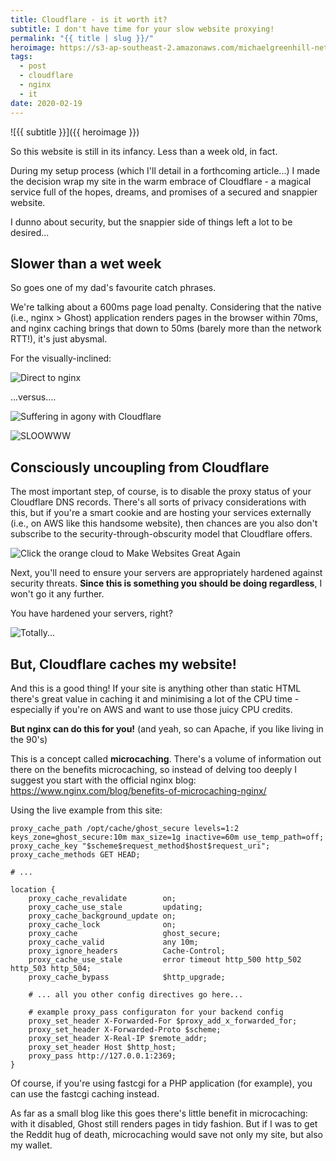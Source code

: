 ```yaml
---
title: Cloudflare - is it worth it?
subtitle: I don't have time for your slow website proxying!
permalink: "{{ title | slug }}/"
heroimage: https://s3-ap-southeast-2.amazonaws.com/michaelgreenhill-net/cdn/2020/02/cloudflare1250-1.png
tags:
  - post
  - cloudflare
  - nginx
  - it
date: 2020-02-19
---
```


![{{ subtitle }}]({{ heroimage }})

So this website is still in its infancy. Less than a week old, in fact.

During my setup process (which I'll detail in a forthcoming article...) I made the decision wrap my site in the warm embrace of Cloudflare - a magical service full of the hopes, dreams, and promises of a secured and snappier website.

I dunno about security, but the snappier side of things left a lot to be desired...

## Slower than a wet week

So goes one of my dad's favourite catch phrases.

We're talking about a 600ms page load penalty. Considering that the native (i.e., nginx > Ghost) application renders pages in the browser within 70ms, and nginx caching brings that down to 50ms (barely more than the network RTT!), it's just abysmal.

For the visually-inclined:

![Direct to nginx](https://s3-ap-southeast-2.amazonaws.com/michaelgreenhill-net/cdn/2020/02/michaelgreenhill.net-direct-nocaching-1.png)

...versus....

![Suffering in agony with Cloudflare](https://s3-ap-southeast-2.amazonaws.com/michaelgreenhill-net/cdn/2020/02/michaelgreenhill.net-cloudflare-1.png)

![SLOOWWW](https://media3.giphy.com/media/QIQTfximd3AuQ/giphy.webp)

## Consciously uncoupling from Cloudflare

The most important step, of course, is to disable the proxy status of your Cloudflare DNS records. There's all sorts of privacy considerations with this, but if you're a smart cookie and are hosting your services externally (i.e., on AWS like this handsome website), then chances are you also don't subscribe to the security-through-obscurity model that Cloudflare offers.

![Click the orange cloud to Make Websites Great Again](https://s3-ap-southeast-2.amazonaws.com/michaelgreenhill-net/cdn/2020/02/image-8.png)

Next, you'll need to ensure your servers are appropriately hardened against security threats. **Since this is something you should be doing regardless**, I won't go it any further.

You have hardened your servers, right?

![Totally...](https://media3.giphy.com/media/VfzJD0dNOXdOX9UsV6/giphy.webp)

## But, Cloudflare caches my website!

And this is a good thing! If your site is anything other than static HTML there's great value in caching it and minimising a lot of the CPU time - especially if you're on AWS and want to use those juicy CPU credits.

**But nginx can do this for you!** (and yeah, so can Apache, if you like living in the 90's)

This is a concept called **microcaching**. There's a volume of information out there on the benefits microcaching, so instead of delving too deeply I suggest you start with the official nginx blog: https://www.nginx.com/blog/benefits-of-microcaching-nginx/

Using the live example from this site:

```
proxy_cache_path /opt/cache/ghost_secure levels=1:2 keys_zone=ghost_secure:10m max_size=1g inactive=60m use_temp_path=off;
proxy_cache_key "$scheme$request_method$host$request_uri";
proxy_cache_methods GET HEAD;

# ...

location {
    proxy_cache_revalidate        on;
    proxy_cache_use_stale         updating;
    proxy_cache_background_update on;
    proxy_cache_lock              on;
    proxy_cache                   ghost_secure;
    proxy_cache_valid             any 10m;
    proxy_ignore_headers          Cache-Control;
    proxy_cache_use_stale         error timeout http_500 http_502 http_503 http_504;
    proxy_cache_bypass            $http_upgrade;

    # ... all you other config directives go here...

    # example proxy_pass configuraton for your backend config
    proxy_set_header X-Forwarded-For $proxy_add_x_forwarded_for;
    proxy_set_header X-Forwarded-Proto $scheme;
    proxy_set_header X-Real-IP $remote_addr;
    proxy_set_header Host $http_host;
    proxy_pass http://127.0.0.1:2369;
}
```

Of course, if you're using fastcgi for a PHP application (for example), you can use the fastcgi caching instead.

As far as a small blog like this goes there's little benefit in microcaching: with it disabled, Ghost still renders pages in tidy fashion. But if I was to get the Reddit hug of death, microcaching would save not only my site, but also my wallet.